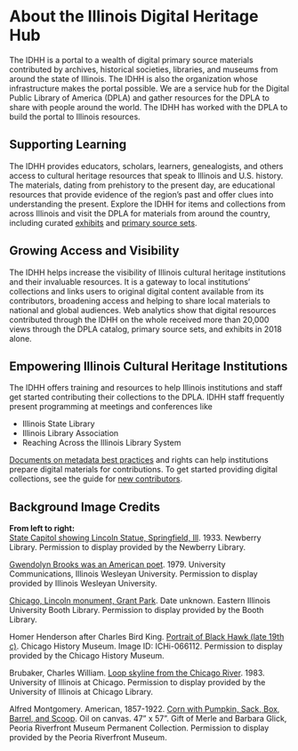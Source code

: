 # About the Illinois Digital Heritage Hub

The IDHH is a portal to a wealth of digital primary source materials contributed by archives, historical societies, libraries, and museums from around the state of Illinois. The IDHH is also the organization whose infrastructure makes the portal possible. We are a service hub for the Digital Public Library of America (DPLA) and gather resources for the DPLA to share with people around the world. The IDHH has worked with the DPLA to build the portal to Illinois resources.

## Supporting Learning

The IDHH provides educators, scholars, learners, genealogists, and others access to cultural heritage resources that speak to Illinois and U.S. history. The materials, dating from prehistory to the present day, are educational resources that provide evidence of the region’s past and offer clues into understanding the present. Explore the IDHH for items and collections from across Illinois and visit the DPLA for materials from around the country, including curated [exhibits](https://dp.la/exhibitions) and [primary source sets](https://dp.la/primary-source-sets).

## Growing Access and Visibility

The IDHH helps increase the visibility of Illinois cultural heritage institutions and their invaluable resources. It is a gateway to local institutions’ collections and links users to original digital content available from its contributors, broadening access and helping to share local materials to national and global audiences. Web analytics show that digital resources contributed through the IDHH on the whole received more than 20,000 views through the DPLA catalog, primary source sets, and exhibits in 2018 alone.

## Empowering Illinois Cultural Heritage Institutions

The IDHH offers training and resources to help Illinois institutions and staff get started contributing their collections to the DPLA. IDHH staff frequently present programming at meetings and conferences like
- Illinois State Library
- Illinois Library Association
- Reaching Across the Illinois Library System

[Documents on metadata best practices](/for-contributors/metadata) and rights can help institutions prepare digital materials for contributions. To get started providing digital collections, see the guide for [new contributors](/for-contributors).

## Background Image Credits

**From left to right:**  
[State Capitol showing Lincoln Statue, Springfield, Ill](/item/ef471df6347dbe76ebca2f1fddf9c8f6). 1933. Newberry Library. Permission to display provided by the Newberry Library.

[Gwendolyn Brooks was an American poet](/item/e200ae63669f13b54d259bce28e59ba4). 1979. University Communications, Illinois Wesleyan University. Permission to display provided by Illinois Wesleyan University.

[Chicago, Lincoln monument, Grant Park](/item/dd8537a2c0b119de53476ff491cc3926). Date unknown. Eastern Illinois University Booth Library. Permission to display provided by the Booth Library.

Homer Henderson after Charles Bird King. [Portrait of Black Hawk (late 19th c)](/item/1e1e45969f05eb3b950fa79f18df792f). Chicago History Museum. Image ID: ICHi-066112. Permission to display provided by the Chicago History Museum.

Brubaker, Charles William. [Loop skyline from the Chicago River](/item/bdc7ecb85803185f2cdf87cf06c34549). 1983. University of Illinois at Chicago. Permission to display provided by the University of Illinois at Chicago Library.

Alfred Montgomery. American, 1857-1922. [Corn with Pumpkin, Sack, Box, Barrel, and Scoop](/item/ded633594e7c8eaf5247b8f68b8374fa). Oil on canvas. 47” x 57”. Gift of Merle and Barbara Glick, Peoria Riverfront Museum Permanent Collection. Permission to display provided by the Peoria Riverfront Museum.
